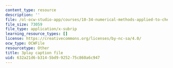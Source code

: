 ```yaml
---
content_type: resource
description: ''
file: /ol-ocw-studio-app/courses/10-34-numerical-methods-applied-to-chemical-engineering-fall-2015/632a21d6b3145bd9925275c860a6c947_M19mzHT8JM4.vtt
file_size: 73059
file_type: application/x-subrip
learning_resource_types: []
license: https://creativecommons.org/licenses/by-nc-sa/4.0/
ocw_type: OCWFile
resourcetype: Other
title: 3play caption file
uid: 632a21d6-b314-5bd9-9252-75c860a6c947
---
```

